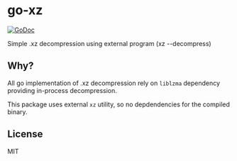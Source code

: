 # go-xz

[![GoDoc](https://godoc.org/github.com/smira/go-xz?status.svg)](https://godoc.org/github.com/smira/go-xz)

Simple .xz decompression using external program (xz --decompress)

## Why?

All go implementation of .xz decompression rely on `liblzma` dependency providing
in-process decompression.

This package uses external `xz` utility, so no depdendencies for the compiled binary.

## License

MIT